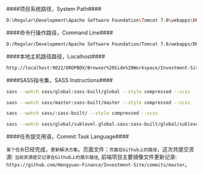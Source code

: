 ####项目系统路径，System Path####

```bash
D:\Regular\Development\Apache Software Foundation\Tomcat 7.0\webapps\DROPBOX\Browser Side Workspace\Investment-Site\sass\global\
```

####命令行操作路径，Command Line####

```bash
D:/Regular/Development/Apache Software Foundation/Tomcat 7.0/webapps/DROPBOX/Browser Side Workspace/Investment-Site/
```

####本地主机路径路径，Localhost####

```bash
http://localhost:9022/DROPBOX/Browser%20Side%20Workspace/Investment-Site/
```

####SASS指令集，SASS Instructions####

```bash
sass --watch sass/global:sass-built/global --style compressed --scss
```

```bash
sass --watch sass/master:sass-built/master --style compressed --scss
```

```bash
sass --watch sass/:sass-built/ --style compressed --scss
```

```bash
sass --watch sass/global/sublevel.global.sass:sass-built/global/sublevel.global.css --style compressed --scss
```

####任务提交用语，Commit Task Language####

`某个任务`已经完成，`更新解决方案`。页面文件：`页面在Github上的路径`，这次共提交资源: `当前资源提交记录在Github上的展示路径`, 前端项目主要镜像文件更新记录: `https://github.com/Hengyuan-Finance/Investment-Site/commits/master`。
